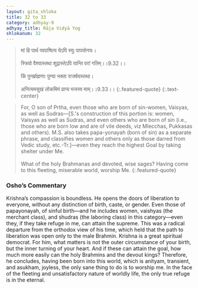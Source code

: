 ```yaml
---
layout: gita_shloka
title: 32 to 33
category: adhyay-9
adhyay_title: Rāja Vidyā Yog
shlokanum: 32
---
```


> मां हि पार्थ व्यपाश्रित्य येऽपि स्युः पापयोनयः।<br><br>स्त्रियो वैश्यास्तथा शूद्रास्तेऽपि यान्ति परां गतिम्।।9.32।।<br><br>किं पुनर्ब्राह्मणाः पुण्या भक्ता राजर्षयस्तथा।<br><br>अनित्यमसुखं लोकमिमं प्राप्य भजस्व माम्।।9.33।।
{:.featured-quote} 
{:.text-center}

> For, O son of Prtha, even those who are born of sin-women, Vaisyas, as well as Sudras—[S.'s construction of this portion is: women, Vaisyas as well as Sudras, and even others who are born of sin (i.e., those who are born low and are of vile deeds, viz Mlecchas, Pukkasas and others). M.S. also takes papa-yonayah (born of sin) as a separate phrase, and classifies women and others only as those darred from Vedic study, etc.-Tr.]—even they reach the highest Goal by taking shelter under Me.<br><br>What of the holy Brahmanas and devoted, wise sages? Having come to this fleeting, miserable world, worship Me.
{:.featured-quote}

### Osho’s Commentary
Krishna’s compassion is boundless. He opens the doors of liberation to everyone, without any distinction of birth, caste, or gender.
Even those of papayonayah, of sinful birth—and he includes women, vaishyas (the merchant class), and shudras (the laboring class) in this category—even they, if they take refuge in me, can attain the supreme.
This was a radical departure from the orthodox view of his time, which held that the path to liberation was open only to the male Brahmin. Krishna is a great spiritual democrat. For him, what matters is not the outer circumstance of your birth, but the inner turning of your heart.
And if these can attain the goal, how much more easily can the holy Brahmins and the devout kings?
Therefore, he concludes, having been born into this world, which is anityam, transient, and asukham, joyless, the only sane thing to do is to worship me. In the face of the fleeting and unsatisfactory nature of worldly life, the only true refuge is in the eternal.
